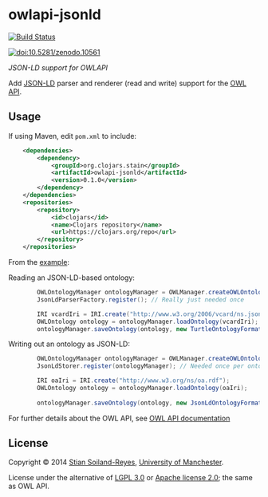 # owlapi-jsonld

[![Build Status](https://travis-ci.org/stain/owlapi-jsonld.svg)](https://travis-ci.org/stain/owlapi-jsonld)


[![doi:10.5281/zenodo.10561](https://zenodo.org/badge/doi/10.5281/zenodo.10561.png)](http://dx.doi.org/10.5281/zenodo.10561)


*JSON-LD support for OWLAPI*

Add [JSON-LD](http://www.w3.org/TR/json-ld/) parser and renderer 
(read and write) support for the [OWL API](http://owlapi.sourceforge.net/). 


## Usage

If using Maven, edit `pom.xml` to include:

```xml
	<dependencies>
		<dependency>
			<groupId>org.clojars.stain</groupId>
			<artifactId>owlapi-jsonld</artifactId>
			<version>0.1.0</version>
		</dependency>
	</dependencies>
	<repositories>
		<repository>
			<id>clojars</id>
			<name>Clojars repository</name>
			<url>https://clojars.org/repo</url>			
		</repository>
	</repositories>
```

From the [example](src/test/java/no/s11/owlapijsonld/example/TestExample.java):

Reading an JSON-LD-based ontology:


```java
		OWLOntologyManager ontologyManager = OWLManager.createOWLOntologyManager();
		JsonLdParserFactory.register(); // Really just needed once

		IRI vcardIri = IRI.create("http://www.w3.org/2006/vcard/ns.jsonld");
		OWLOntology ontology = ontologyManager.loadOntology(vcardIri);
		ontologyManager.saveOntology(ontology, new TurtleOntologyFormat(), System.out);
```

Writing out an ontology as JSON-LD:


```java
		OWLOntologyManager ontologyManager = OWLManager.createOWLOntologyManager();
		JsonLdStorer.register(ontologyManager); // Needed once per ontologyManager

		IRI oaIri = IRI.create("http://www.w3.org/ns/oa.rdf");
		OWLOntology ontology = ontologyManager.loadOntology(oaIri);
		
		ontologyManager.saveOntology(ontology, new JsonLdOntologyFormat(), System.out);		
```

For further details about the OWL API, see [OWL API documentation](https://github.com/owlcs/owlapi/wiki/Documentation)


## License

Copyright © 2014 [Stian Soiland-Reyes](http://orcid.org/0000-0001-9842-9718), [University of Manchester](http://www.cs.manchester.ac.uk/).

License under the alternative of [LGPL 3.0](http://www.gnu.org/licenses/lgpl-3.0) or
[Apache license 2.0](http://www.apache.org/licenses); the same as OWL API.

